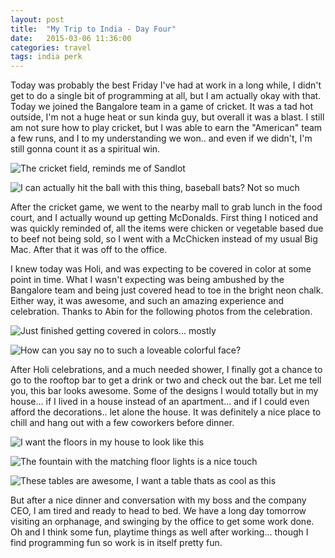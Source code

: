 ```yaml
---
layout: post
title:  "My Trip to India - Day Four"
date:   2015-03-06 11:36:00
categories: travel
tags: india perk
---
```

Today was probably the best Friday I've had at work in a long while, I didn't get to do a single bit of programming at all, but I am actually okay with that. Today we joined the Bangalore team in a game of cricket. It was a tad hot outside, I'm not a huge heat or sun kinda guy, but overall it was a blast. I still am not sure how to play cricket, but I was able to earn the "American" team a few runs, and I to my understanding we won.. and even if we didn't, I'm still gonna count it as a spiritual win.

![The cricket field, reminds me of Sandlot](/assets/article_images/2015-03-06-my-trip-to-india-day-four/cricket_field.jpg)

![I can actually hit the ball with this thing, baseball bats? Not so much](/assets/article_images/2015-03-06-my-trip-to-india-day-four/me_with_cricket_bat.jpg)

After the cricket game, we went to the nearby mall to grab lunch in the food court, and I actually wound up getting McDonalds. First thing I noticed and was quickly reminded of, all the items were chicken or vegetable based due to beef not being sold, so I went with a McChicken instead of my usual Big Mac. After that it was off to the office.

I knew today was Holi, and was expecting to be covered in color at some point in time. What I wasn't expecting was being ambushed by the Bangalore team and being just covered head to toe in the bright neon chalk. Either way, it was awesome, and such an amazing experience and celebration. Thanks to Abin for the following photos from the celebration.

![Just finished getting covered in colors... mostly](/assets/article_images/2015-03-06-my-trip-to-india-day-four/holi_color_1.jpg)

![How can you say no to such a loveable colorful face?](/assets/article_images/2015-03-06-my-trip-to-india-day-four/holi_color_2.jpg)

After Holi celebrations, and a much needed shower, I finally got a chance to go to the rooftop bar to get a drink or two and check out the bar. Let me tell you, this bar looks awesome. Some of the designs I would totally but in my house... if I lived in a house instead of an apartment... and if I could even afford the decorations.. let alone the house. It was definitely a nice place to chill and hang out with a few coworkers before dinner. 

![I want the floors in my house to look like this](/assets/article_images/2015-03-06-my-trip-to-india-day-four/bar_walkway.jpg)

![The fountain with the matching floor lights is a nice touch](/assets/article_images/2015-03-06-my-trip-to-india-day-four/bar_fountain.jpg)

![These tables are awesome, I want a table thats as cool as this](/assets/article_images/2015-03-06-my-trip-to-india-day-four/bar_tables.jpg)

But after a nice dinner and conversation with my boss and the company CEO, I am tired and ready to head to bed. We have a long day tomorrow visiting an orphanage, and swinging by the office to get some work done. Oh and I think some fun, playtime things as well after working... though I find programming fun so work is in itself pretty fun.